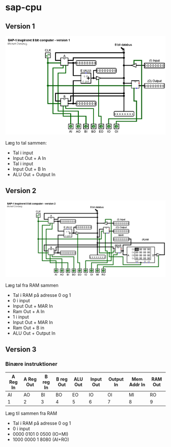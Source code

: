 # sap-cpu

## Version 1

![](Billeder/sap-cpu-v1.png)

Læg to tal sammen:

- Tal i input
- Input Out + A In
- Tal i input
- Input Out + B In
- ALU Out + Output In

## Version 2

![](Billeder/sap-cpu-v2.png)

Læg tal fra RAM sammen

- Tal i RAM på adresse 0 og 1
- 0 i input
- Input Out + MAR In
- Ram Out + A In
- 1 i input
- Input Out + MAR In
- Ram Out + B in
- ALU Out + Output In

## Version 3

### Binære instruktioner

| A Reg In | A Reg Out | B reg In | B reg Out | ALU Out | Input Out | Output In | Mem Addr In | RAM Out |
| -------- | --------- | -------- | --------- | ------- | --------- | --------- | ----------- | ------- |
| AI       | AO        | BI       | BO        | EO      | IO        | OI        | MI          | RO      |
| 1        | 2         | 3        | 4         | 5       | 6         | 7         | 8           | 9       |

Læg til sammen fra RAM

- Tal i RAM på adresse 0 og 1
- 0 i input
- 0000 0101 0 0500 (IO+MI) 
- 1000 0000 1 8080 (AI+RO)
